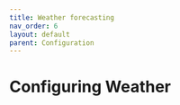 ```yaml
---
title: Weather forecasting
nav_order: 6
layout: default
parent: Configuration
---
```


# Configuring Weather


